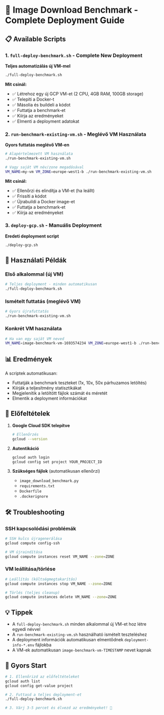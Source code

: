 # 🚀 Image Download Benchmark - Complete Deployment Guide

## 📋 Available Scripts

### 1. `full-deploy-benchmark.sh` - Complete New Deployment
**Teljes automatizálás új VM-mel**

```bash
./full-deploy-benchmark.sh
```

**Mit csinál:**
- ✅ Létrehoz egy új GCP VM-et (2 CPU, 4GB RAM, 100GB storage)
- ✅ Telepíti a Docker-t
- ✅ Másolia és buildeli a kódot
- ✅ Futtatja a benchmark-et
- ✅ Kiírja az eredményeket
- ✅ Elmenti a deployment adatokat

### 2. `run-benchmark-existing-vm.sh` - Meglévő VM Használata
**Gyors futtatás meglévő VM-en**

```bash
# Alapértelmezett VM használata
./run-benchmark-existing-vm.sh

# Vagy saját VM név/zone megadásával
VM_NAME=my-vm VM_ZONE=europe-west1-b ./run-benchmark-existing-vm.sh
```

**Mit csinál:**
- ✅ Ellenőrzi és elindítja a VM-et (ha leállt)
- ✅ Frissíti a kódot
- ✅ Újrabuildi a Docker image-et
- ✅ Futtatja a benchmark-et
- ✅ Kiírja az eredményeket

### 3. `deploy-gcp.sh` - Manuális Deployment
**Eredeti deployment script**

```bash
./deploy-gcp.sh
```

## 🎯 Használati Példák

### Első alkalommal (új VM)
```bash
# Teljes deployment - minden automatikusan
./full-deploy-benchmark.sh
```

### Ismételt futtatás (meglévő VM)
```bash
# Gyors újrafuttatás
./run-benchmark-existing-vm.sh
```

### Konkrét VM használata
```bash
# Ha van egy saját VM neved
VM_NAME=image-benchmark-vm-1693574234 VM_ZONE=europe-west1-b ./run-benchmark-existing-vm.sh
```

## 📊 Eredmények

A scriptek automatikusan:
- Futtatják a benchmark teszteket (1x, 10x, 50x párhuzamos letöltés)
- Kiírják a teljesítmény statisztikákat
- Megjelenítik a letöltött fájlok számát és méretét
- Elmentik a deployment információkat

## 🔧 Előfeltételek

1. **Google Cloud SDK telepítve**
   ```bash
   # Ellenőrzés
   gcloud --version
   ```

2. **Autentikáció**
   ```bash
   gcloud auth login
   gcloud config set project YOUR_PROJECT_ID
   ```

3. **Szükséges fájlok** (automatikusan ellenőrzi)
   - `image_download_benchmark.py`
   - `requirements.txt`
   - `Dockerfile` 
   - `.dockerignore`

## 🛠️ Troubleshooting

### SSH kapcsolódási problémák
```bash
# SSH kulcs újragenerálása
gcloud compute config-ssh

# VM újraindítása
gcloud compute instances reset VM_NAME --zone=ZONE
```

### VM leállítása/törlése
```bash
# Leállítás (költségmegtakarítás)
gcloud compute instances stop VM_NAME --zone=ZONE

# Törlés (teljes cleanup)
gcloud compute instances delete VM_NAME --zone=ZONE
```

## 💡 Tippek

- A `full-deploy-benchmark.sh` minden alkalommal új VM-et hoz létre egyedi névvel
- A `run-benchmark-existing-vm.sh` használható ismételt teszteléshez
- A deployment információk automatikusan elmentődnek `deployment-info-*.env` fájlokba
- A VM-ek automatikusan `image-benchmark-vm-TIMESTAMP` nevet kapnak

## 🎉 Gyors Start

```bash
# 1. Ellenőrizd az előfeltételeket
gcloud auth list
gcloud config get-value project

# 2. Futtasd a teljes deployment-et
./full-deploy-benchmark.sh

# 3. Várj 3-5 percet és élvezd az eredményeket! 🚀
```
